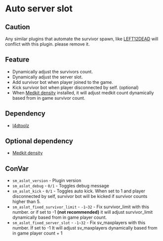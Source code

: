 # Auto server slot

## Caution

Any similar plugins that automate the survivor spawn, like [LEFT12DEAD](https://forums.alliedmods.net/showthread.php?t=126857) will conflict with this plugin. please remove it.

## Feature

* Dynamically adjust the survivors count.
* Dynamically adjust the server slot.
* Add survivor bot when player joined to the game.
* Kick survivor bot when player disconnected by self. (optional)
* When [Medkit density](https://forums.alliedmods.net/showpost.php?p=2745397&postcount=5) installed, it will adjust medkit count dynamically based from in game survivor count.

## Dependency

* [l4dtoolz](https://github.com/Accelerator74/l4dtoolz/releases)

## Optional dependency

* [Medkit density](https://forums.alliedmods.net/showpost.php?p=2745397&postcount=5)

## ConVar

* `sm_aslot_version` - Plugin version
* `sm_aslot_debug` - `0/1` - Toggles debug message
* `sm_aslot_kick` - `0/1` - Toggles auto kick. When set to 1 and player disconnected by self, survivor bot will be kicked if survivor counts higher than 5.
* `sm_aslot_fixed_survivor_limit` - `-1~32` - Fix survivor_limit with this number. or if set to -1 **(not recommended)** it will adjust survivor_limit dynamically based from in game player count.
* `sm_aslot_fixed_server_slot` - `-1~32` - Fix sv_maxplayers with this number. If set to -1 It will adjust sv_maxplayers dynamically based from in game player count + 1  
